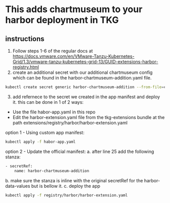 # This adds chartmuseum to your harbor deployment in TKG

## instructions
1. Follow steps 1-6 of the regular docs at https://docs.vmware.com/en/VMware-Tanzu-Kubernetes-Grid/1.3/vmware-tanzu-kubernetes-grid-13/GUID-extensions-harbor-registry.html
2. create an additional secret with our additional chartmuseum config which can be found in the harbor-chartmuseum-addition.yaml file.
```bash
kubectl create secret generic harbor-chartmuseum-addition --from-file=chartmuseum.yaml=harbor-chartmuseum-addition.yaml -n tanzu-system-registry
``` 
3. add refernece to the secret we created in the app manifest and deploy it. this can be done in 1 of 2 ways:
* Use the file habor-app.yaml in this repo
* Edit the harbor-extension.yaml file from the tkg-extensions bundle at the path extensions/registry/harbor/harbor-extension.yaml
 
option 1 - Using custom app manifest: 
```bash
kubectl apply -f habor-app.yaml
``` 

option 2 - Update the official manifest: 
a. after line 25 add the following stanza:
```bash
- secretRef:                         
    name: harbor-chartmuseum-addition
```
b. make sure the stanza is inline with the original secretRef for the harbor-data-values but is bellow it.
c. deploy the app
```bash
kubectl apply -f registry/harbor/harbor-extension.yaml
```
